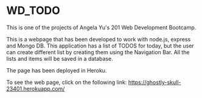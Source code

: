 # WD_TODO

This is one of the projects of Angela Yu's 201 Web Development Bootcamp.

This is a webpage that has been developed to work with node.js, express and Mongo DB. This application has a list of TODOS for today, but the user can create different list by creating them using the Navigation Bar. All the lists and items will be saved in a database.

The page has been deployed in Heroku.

To see the web page, click on the following link: https://ghostly-skull-23401.herokuapp.com/

